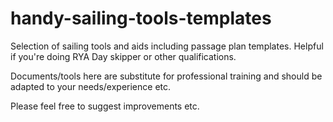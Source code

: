 # handy-sailing-tools-templates
Selection of sailing tools and aids including passage plan templates. 
Helpful if you're doing RYA Day skipper or other qualifications. 

Documents/tools here are substitute for professional training and should be adapted to your needs/experience etc.

Please feel free to suggest improvements etc. 
